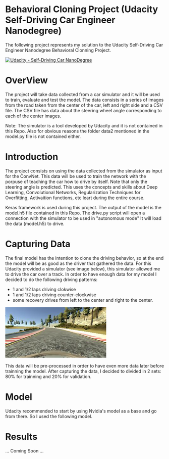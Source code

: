 # Behavioral Cloning Project (Udacity Self-Driving Car Engineer Nanodegree)

The following project represents my solution to the Udacity Self-Driving Car Engineer Nanodegree Behavioral Clonning Project. 

[![Udacity - Self-Driving Car NanoDegree](https://s3.amazonaws.com/udacity-sdc/github/shield-carnd.svg)](http://www.udacity.com/drive)

# OverView

The project will take data collected from a car simulator and it will be used to train, evaluate and test the model.
The data consists in a series of images from the road taken from the center of the car, left and right side and a CSV file. 
The CSV file has data about the steering wheel angle corresponding to each of the center images. 

Note: The simulator is a tool developed by Udacity and it is not contained in this Repo. Also for obvious reasons the folder
data2 mentioned in the model.py file is not contained either. 

# Introduction

The project consists on using the data collected from the simulator as input for the ConvNet. This data will be used to 
train the network with the porpuse of teaching the car how to drive by itself. Note that only the steering angle is predicted. 
This uses the concepts and skills about Deep Learning, Convolutional Networks, Regularization Techniques for Overfitting, 
Activaition functions, etc leart during the entire course. 

Keras framework is used during this project. The output of the model is the model.h5 file contained in this Repo.
The drive.py script will open a connection with the simulator to be used in "autonomous mode" 
It will load the data (model.h5) to drive.

# Capturing Data

The final model has the intention to clone the driving behavior, so at the end the model will be as good as the driver that gathered the data. For this Udacity provided a simulator (see image below), this simulator allowed me to drive the car over a track. In order to have enough data for my model I decided to do the following driving patterns: 

- 1 and 1/2 laps driving clokwise
- 1 and 1/2 laps driving counter-clockwise
- some recovery drives from left to the center and right to the center. 

![Screenshot](images_readme/center.jpg)

This data will be pre-processed in order to have even more data later before trainning the model. 
After capturing the data, I decided to divided in 2 sets: 80% for trainning and 20% for validation. 


# Model 

Udacity recommended to start by using Nvidia's model as a base and go from there. So I used the following model. 


# Results

... Coming Soon ...

